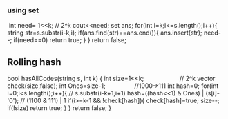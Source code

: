 ### using set
​
int need= 1<<k;  // 2^k
cout<<need;
set<string> ans;
for(int i=k;i<=s.length();i++){
string str=s.substr(i-k,i);
if(ans.find(str)==ans.end()){
ans.insert(str);
need--;
if(need==0)
return true;
}
}
return false;
##    Rolling hash
bool hasAllCodes(string s, int k) {
int size=1<<k;                     // 2^k
vector<bool> check(size,false);
int Ones=size-1;                 //1000->111
int hash=0;
for(int i=0;i<s.length();i++){
// s.substr(i-k+1,i+1)
hash=((hash<<1) & Ones) | (s[i]-'0'); // (1100 & 111) | 1
if(i>=k-1 && !check[hash]){
check[hash]=true;
size--;
if(!size)  return true;
}
}
return false;
}